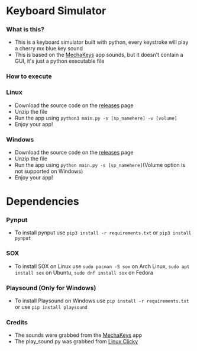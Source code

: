 # Keyboard Simulator

### What is this?
- This is a keyboard simulator built with python, every keystroke will play a cherry mx blue key sound
- This is based on the <a href="https://mechakeys.robolab.io/">MechaKeys</a> app sounds, but it doesn't contain a GUI, it's just a python executable file

### How to execute
  ### Linux
  - Download the source code on the <a href="https://github.com/Maxix25/keyboard-simulator/releases/" target="_blank">releases</a> page
  - Unzip the file
  - Run the app using ```python3 main.py -s [sp_namehere] -v [volume]```
  - Enjoy your app!
  ### Windows
  - Download the source code on the <a href="https://github.com/Maxix25/keyboard-simulator/releases/" target="_blank">releases</a> page
  - Unzip the file
  - Run the app using ```python main.py -s [sp_namehere]```(Volume option is not supported on Windows)
  - Enjoy your app!

# Dependencies
### Pynput
  - To install pynput use ```pip3 install -r requirements.txt``` or ```pip3 install pynput```
### SOX
  - To install SOX on Linux use ```sudo pacman -S sox``` on Arch Linux, ```sudo apt install sox``` on Ubuntu, ```sudo dnf install sox``` on Fedora
### Playsound (Only for Windows)
  - To install Playsound on Windows use ```pip install -r requirements.txt``` or use ```pip install playsound```
### Credits
  - The sounds were grabbed from the <a href="https://mechakeys.robolab.io/">MechaKeys</a> app
  - The play_sound.py was grabbed from <a href="https://github.com/skkeeper/linux-clicky/blob/master/linux_clicky/play_sound.py">Linux Clicky</a>
